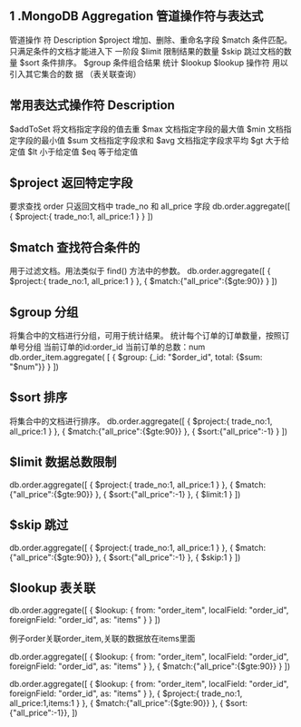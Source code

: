 ## 1 .MongoDB Aggregation 管道操作符与表达式 
管道操作 符 Description
 $project 增加、删除、重命名字段 
 $match 条件匹配。只满足条件的文档才能进入下 一阶段 
 $limit 限制结果的数量 
 $skip 跳过文档的数量 
 $sort 条件排序。 
 $group 条件组合结果 统计 
 $lookup $lookup 操作符 用以引入其它集合的数 据 （表关联查询）
## 常用表达式操作符 Description 
$addToSet 将文档指定字段的值去重 
$max 文档指定字段的最大值 
$min 文档指定字段的最小值 
$sum 文档指定字段求和 
$avg 文档指定字段求平均 
$gt 大于给定值 
$lt 小于给定值 
$eq 等于给定值


## $project 返回特定字段
要求查找 order 只返回文档中 trade_no 和 all_price 字段
db.order.aggregate([ 
    { $project:{ trade_no:1, all_price:1 } } 
])
##  $match 查找符合条件的
用于过滤文档。用法类似于 find() 方法中的参数。 
db.order.aggregate([ 
    { $project:{ trade_no:1, all_price:1 } }, 
    { $match:{"all_price":{$gte:90}} } 
])
##  $group  分组
将集合中的文档进行分组，可用于统计结果。 统计每个订单的订单数量，按照订单号分组 
当前订单的id:order_id 
当前订单的总数：num
db.order_item.aggregate( [
     { $group: {_id: "$order_id", total: {$sum: "$num"}} } ])

## $sort 排序
将集合中的文档进行排序。 
db.order.aggregate([ 
    { $project:{ trade_no:1, all_price:1 } },
    { $match:{"all_price":{$gte:90}} }, 
    { $sort:{"all_price":-1} } 
])

## $limit 数据总数限制
db.order.aggregate([ 
    { $project:{ trade_no:1, all_price:1 } }, 
    { $match:{"all_price":{$gte:90}} }, 
    { $sort:{"all_price":-1} }, { $limit:1 } 
])
## $skip 跳过
db.order.aggregate([ 
    { $project:{ trade_no:1, all_price:1 } }, 
    { $match:{"all_price":{$gte:90}} }, 
    { $sort:{"all_price":-1} },
    { $skip:1 } 
])

## $lookup 表关联 
db.order.aggregate([ 
    { $lookup: 
      { 
        <!-- 关联的表 -->
        from: "order_item", 
        <!-- 主表要关联的id:localField -->
        localField: "order_id", 
        <!-- 另外一张表要关联的id -->
        foreignField: "order_id", 
        <!-- 关联的数据放在哪：as -->
        as: "items" 
       } 
    } 
])

例子order关联order_item,关联的数据放在items里面
<!-- [
	{
		Order_id:’1’,
		Trade_no:’’,
		Items:[
			{
				Title:’鼠标’，
				Price：20
			}，
			{
				Title:’键盘’，
				Price：20
			}

		]
	}，
	{
		Order_id:’2’,
		Trade_no:’’,
		Items:[
			{
				Title:’鼠标’，
				Price：20
			}，
			{
				Title:’键盘’，
				Price：20
			}

		]
	}
] -->


db.order.aggregate([ 
    { 
        $lookup:
           { 
              from: "order_item", 
              localField: "order_id", 
              foreignField: "order_id", 
              as: "items"
            } 
    }, 
    { 
        $match:{"all_price":{$gte:90}} 
    } 
])

db.order.aggregate([ 
    { 
        $lookup: 
          { 
            from: "order_item", 
            localField: "order_id", 
            foreignField: "order_id", 
            as: "items" 
           } 
    }, 
    { 
        $project:{ trade_no:1, all_price:1,items:1 } 
    }, 
    { 
        $match:{"all_price":{$gte:90}} 
    },
    { $sort:{"all_price":-1}}, 
])